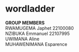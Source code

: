 # wordladder
**GROUP MEMBERS**<br>
RWAMUGEMA  Japhet   22100080<br>
NZIBUKA  Emmanuel   22107995<br>
UWIMANA Aline        <br>
MUHAWENIMANA Esparence
